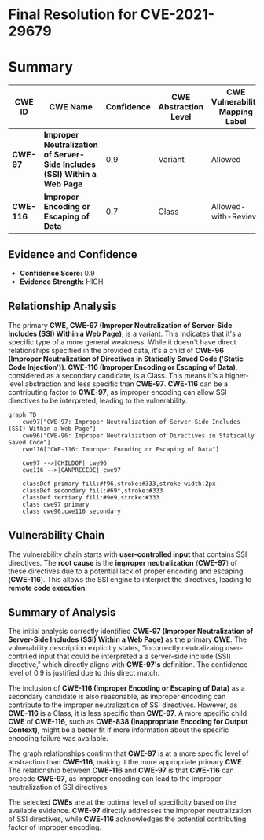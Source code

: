# Final Resolution for CVE-2021-29679

# Summary
| CWE ID | CWE Name | Confidence | CWE Abstraction Level | CWE Vulnerability Mapping Label | CWE-Vulnerability Mapping Notes |
|---|---|---|---|---|---|
| **CWE-97** | **Improper Neutralization of Server-Side Includes (SSI) Within a Web Page** | 0.9 | Variant | Allowed | Primary **CWE** |
| **CWE-116** | **Improper Encoding or Escaping of Data** | 0.7 | Class | Allowed-with-Review | Secondary Candidate |

## Evidence and Confidence

*   **Confidence Score:** 0.9
*   **Evidence Strength:** HIGH

## Relationship Analysis
The primary **CWE**, **CWE-97 (Improper Neutralization of Server-Side Includes (SSI) Within a Web Page)**, is a variant. This indicates that it's a specific type of a more general weakness. While it doesn't have direct relationships specified in the provided data, it's a child of **CWE-96 (Improper Neutralization of Directives in Statically Saved Code ('Static Code Injection'))**. **CWE-116 (Improper Encoding or Escaping of Data)**, considered as a secondary candidate, is a Class. This means it's a higher-level abstraction and less specific than **CWE-97**. **CWE-116** can be a contributing factor to **CWE-97**, as improper encoding can allow SSI directives to be interpreted, leading to the vulnerability.

```mermaid
graph TD
    cwe97["CWE-97: Improper Neutralization of Server-Side Includes (SSI) Within a Web Page"]
    cwe96["CWE-96: Improper Neutralization of Directives in Statically Saved Code"]
    cwe116["CWE-116: Improper Encoding or Escaping of Data"]
    
    cwe97 -->|CHILDOF| cwe96
    cwe116 -->|CANPRECEDE| cwe97
    
    classDef primary fill:#f96,stroke:#333,stroke-width:2px
    classDef secondary fill:#69f,stroke:#333
    classDef tertiary fill:#9e9,stroke:#333
    class cwe97 primary
    class cwe96,cwe116 secondary
```

## Vulnerability Chain
The vulnerability chain starts with **user-controlled input** that contains SSI directives. The **root cause** is the **improper neutralization** (**CWE-97**) of these directives due to a potential lack of proper encoding and escaping (**CWE-116**). This allows the SSI engine to interpret the directives, leading to **remote code execution**.

## Summary of Analysis
The initial analysis correctly identified **CWE-97 (Improper Neutralization of Server-Side Includes (SSI) Within a Web Page)** as the primary **CWE**. The vulnerability description explicitly states, "incorrectly neutralizaing user-contrlled input that could be interpreted a a server-side include (SSI) directive," which directly aligns with **CWE-97's** definition. The confidence level of 0.9 is justified due to this direct match.

The inclusion of **CWE-116 (Improper Encoding or Escaping of Data)** as a secondary candidate is also reasonable, as improper encoding can contribute to the improper neutralization of SSI directives. However, as **CWE-116** is a Class, it is less specific than **CWE-97**. A more specific child **CWE** of **CWE-116**, such as **CWE-838 (Inappropriate Encoding for Output Context)**, might be a better fit if more information about the specific encoding failure was available.

The graph relationships confirm that **CWE-97** is at a more specific level of abstraction than **CWE-116**, making it the more appropriate primary **CWE**. The relationship between **CWE-116** and **CWE-97** is that **CWE-116** can precede **CWE-97**, as improper encoding can lead to the improper neutralization of SSI directives.

The selected **CWEs** are at the optimal level of specificity based on the available evidence. **CWE-97** directly addresses the improper neutralization of SSI directives, while **CWE-116** acknowledges the potential contributing factor of improper encoding.